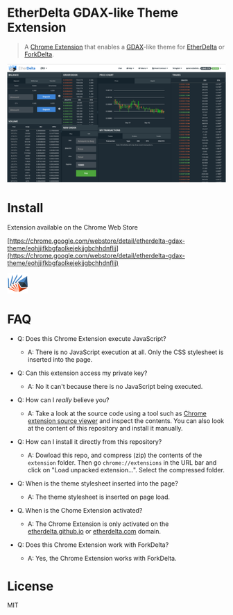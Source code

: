 # EtherDelta GDAX-like Theme Extension

> A [Chrome Extension](https://chrome.google.com/webstore/detail/etherdelta-gdax-theme/eohjjifkbgfaolkejekjjgbchhdnflij) that enables a [GDAX](https://www.gdax.com/trade/ETH-USD)-like theme for [EtherDelta](https://etherdelta.github.io) or [ForkDelta](https://forkdelta.github.io/).

<img src="./screenshot.png" width="800" />

# Install

Extension available on the Chrome Web Store

[https://chrome.google.com/webstore/detail/etherdelta-gdax-theme/eohjjifkbgfaolkejekjjgbchhdnflij](https://chrome.google.com/webstore/detail/etherdelta-gdax-theme/eohjjifkbgfaolkejekjjgbchhdnflij)

<img src="./extension/icon48.png" width="48" />

# FAQ

- Q: Does this Chrome Extension execute JavaScript?

  - A: There is no JavaScript execution at all. Only the CSS stylesheet is inserted into the page.

- Q: Can this extension access my private key?

  - A: No it can't because there is no JavaScript being executed.

- Q: How can I *really* believe you?

  - A: Take a look at the source code using a tool such as [Chrome extension source viewer](https://chrome.google.com/webstore/detail/chrome-extension-source-v/jifpbeccnghkjeaalbbjmodiffmgedin?hl=en) and inspect the contents. You can also look at the content of this repository and install it manually.

- Q: How can I install it directly from this repository?

  - A: Dowload this repo, and compress (zip) the contents of the `extension` folder. Then go `chrome://extensions` in the URL bar and click on "Load unpacked extension...". Select the compressed folder.

- Q: When is the theme stylesheet inserted into the page?

  - A: The theme stylesheet is inserted on page load.

- Q. When is the Chome Extension activated?

  - A: The Chrome Extension is only activated on the [etherdelta.github.io](https://etherdelta.github.io/) or [etherdelta.com](https://etherdelta.com/) domain.

- Q: Does this Chrome Extension work with ForkDelta?

  - A: Yes, the Chrome Extension works with ForkDelta.

# License

MIT
